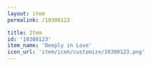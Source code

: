 ```yaml
---
layout: item
permalink: /10300123

title: Item
id: '10300123'
item_name: 'Deeply in Love'
icon_url: 'item/icon/customize/10300123.png'
---
```


